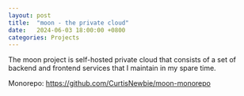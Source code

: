 ```yaml
---
layout: post
title:  "moon - the private cloud"
date:   2024-06-03 18:00:00 +0800
categories: Projects
---
```


The moon project is self-hosted private cloud that consists of a set of backend and frontend services that I maintain in my spare time.

Monorepo: https://github.com/CurtisNewbie/moon-monorepo

<!-- TODO talk about the monorepo -->


